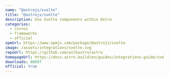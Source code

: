 ```yaml
---
name: "@astrojs/svelte"
title: "@astrojs/svelte"
description: Use Svelte components within Astro
categories:
  - css+ui
  - frameworks
  - official
npmUrl: https://www.npmjs.com/package/@astrojs/svelte
image: /assets/integrations/svelte.svg
repoUrl: https://github.com/withastro/astro
homepageUrl: https://docs.astro.build/en/guides/integrations-guide/svelte/
downloads: 86897
official: true
---
```

